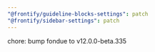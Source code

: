 ```yaml
---
"@frontify/guideline-blocks-settings": patch
"@frontify/sidebar-settings": patch
---
```


chore: bump fondue to v12.0.0-beta.335
